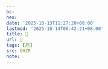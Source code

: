 ```yaml
---
bc:
hex:
date: '2025-10-13T11:27:20+08:00'
lastmod: '2025-10-14T06:42:21+08:00'
title: 󰗅
url: 󰗅
tags: [巵]
src: GHZR
note:
---
```


